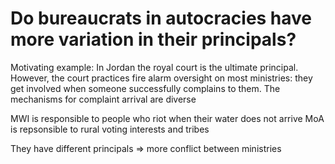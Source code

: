 # Do bureaucrats in autocracies have more variation in their principals?

Motivating example: In Jordan the royal court is the ultimate principal. However, the court practices fire alarm oversight on most ministries: they get involved when someone successfully complains to them. The mechanisms for complaint arrival are diverse

MWI is responsible to people who riot when their water does not arrive
MoA is repsonsible to rural voting interests and tribes

They have different principals => more conflict between ministries
